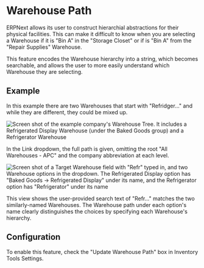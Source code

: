 <!-- Copyright (c) 2024, AgriTheory and contributors
For license information, please see license.txt-->

# Warehouse Path
ERPNext allows its user to construct hierarchial abstractions for their physical facilities. This can make it difficult to know when you are selecting a Warehouse if it is "Bin A" in the "Storage Closet" or if is "Bin A" from the "Repair Supplies" Warehouse.

This feature encodes the Warehouse hierarchy into a string, which becomes searchable, and allows the user to more easily understand which Warehouse they are selecting.

## Example
In this example there are two Warehouses that start with "Refridger..." and while they are different, they could be mixed up.

![Screen shot of the example company's Warehouse Tree. It includes a Refrigerated Display Warehouse (under the Baked Goods group) and a Refrigerator Warehouse](assets/warehouse_tree.png)

In the Link dropdown, the full path is given, omitting the root "All Warehouses - APC" and the company abbreviation at each level. 

![Screen shot of a Target Warehouse field with "Refr" typed in, and two Warehouse options in the dropdown. The Refrigerated Display option has "Baked Goods -> Refrigerated Display" under its name, and the Refrigerator option has "Refrigerator" under its name](assets/fridge.png)

This view shows the user-provided search text of "Refr..." matches the two similarly-named Warehouses. The Warehouse path under each option's name clearly distinguishes the choices by specifying each Warehouse's hierarchy.

## Configuration
To enable this feature, check the "Update Warehouse Path" box in Inventory Tools Settings.
